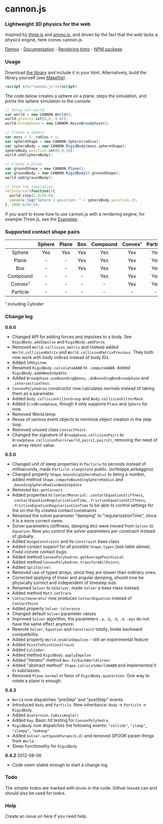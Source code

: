# cannon.js

### Lightweight 3D physics for the web
Inspired by [three.js](https://github.com/mrdoob/three.js) and [ammo.js](https://github.com/kripken/ammo.js), and driven by the fact that the web lacks a physics engine, here comes cannon.js.

[Demos](http://schteppe.github.com/cannon.js) - [Documentation](http://schteppe.github.com/cannon.js/doc/) - [Rendering hints](https://github.com/schteppe/cannon.js/tree/master/examples) - [NPM package](https://npmjs.org/package/cannon)

### Usage 
Download [the library](https://raw.github.com/schteppe/cannon.js/master/build/cannon.js) and include it in your html. Alternatively, build the library yourself (see [Makefile](https://github.com/schteppe/cannon.js/blob/master/Makefile)).

```html
<script src="cannon.js"></script>
```

The code below creates a sphere on a plane, steps the simulation, and prints the sphere simulation to the console.

```javascript
// Setup our world
var world = new CANNON.World();
world.gravity.set(0,0,-9.82);
world.broadphase = new CANNON.NaiveBroadphase();
    
// Create a sphere
var mass = 5, radius = 1;
var sphereShape = new CANNON.Sphere(radius);
var sphereBody = new CANNON.RigidBody(mass,sphereShape);
sphereBody.position.set(0,0,10);
world.add(sphereBody);
    
// Create a plane
var groundShape = new CANNON.Plane();
var groundBody = new CANNON.RigidBody(0,groundShape);
world.add(groundBody);
    
// Step the simulation
setInterval(function(){
  world.step(1.0/60.0);
  console.log("Sphere z position: " + sphereBody.position.z);
}, 1000.0/60.0);
```

If you want to know how to use cannon.js with a rendering engine, for example Three.js, see the [Examples](https://github.com/schteppe/cannon.js/tree/master/examples).

### Supported contact shape pairs
|           | Sphere | Plane | Box | Compound | Convex¹ | Particle |
| :-------: |:------:|:-----:|:---:|:--------:|:-------:|:--------:|
| Sphere    | Yes    | Yes   | Yes | Yes      | Yes     | Yes      |
| Plane     | -      | -     | Yes | Yes      | Yes     | Yes      |
| Box       | -      | -     | Yes | Yes      | Yes     | Yes      |
| Compound  | -      | -     | -   | Yes      | Yes     | Yes      |
| Convex¹   | -      | -     | -   | -        | Yes     | Yes      |
| Particle  | -      | -     | -   | -        | -       | -        |

¹ including Cylinder

### Change log
**0.6.0**
 * Changed API for adding forces and impulses to a body. See ```RigidBody.addImpulse``` and ```RigidBody.addForce```.
 * Removed ```World.collision_matrix``` and instead added ```World.collisionMatrix``` and ```World.collisionMatrixPrevious```. They both now work with body indices instead of body IDs.
 * Added ```SPHSystem```.
 * Renamed ```RigidBody.calculateAABB``` to ```.computeAABB```. Added ```RigidBody.aabbNeedsUpdate```.
 * Added ```Broadphase.useBoundingBoxes```, ```.doBoundingBoxBroadphase``` and ```.intersectionTest```.
 * ```ConvexPolyhedron``` constructor now calculates normals instead of taking them as a parameter.
 * Added ```Body.collisionFilterGroup``` and ```Body.collisionFilterMask```.
 * Added ```GridBroadphase```, though it only supports ```Plane``` and ```Sphere``` for now.
 * Removed World.temp.
 * Reuse of various event objects to minimize object creation in the step loop.
 * Removed unused class ```ContactPoint```.
 * Changed the signature of ```Broadphase.collisionPairs``` to ```Broadphase.collisionPairs(world,pairs1,pairs2)```, removing the need of an array return value.

**0.5.0**
 * Changed unit of sleep properties in ```Particle``` to seconds instead of milliseconds, made ```Particle.sleepState``` public. (schteppe,airbaggins).
 * Changed property ```Shape.boundingSphereRadius``` to being a number, added method ```Shape.computeBoundingSphereRadius``` and ```.boundingSphereRadiusNeedsUpdate```
 * Removed ```Box.getCorners```
 * Added properties to ```ContactMaterial```:  ```.contactEquationStiffness```, ```.contactEquationRegularizationTime```, ```.frictionEquationStiffness```, ```.frictionEquationRegularizationTime``` to be able to control settings for the on-the-fly created contact constraints
 * Renamed the solver parameter "damping" to "regularizationTime", since it is a more correct name.
 * Solver parameters (stiffness, damping etc) were moved from ```Solver``` to ```Equation```. Now you control the solver parameters per constraint instead of globally.
 * Added ```HingeConstraint``` and its ```Constraint``` base class
 * Added contact support for all possible ```Shape.types``` (see table above).
 * Fixed convex contact bugs.
 * Added method ```ConvexPolyhedron.getAveragePointLocal```.
 * Added method ```ConvexPolyhedron.transformAllPoints```.
 * Added ```SplitSolver```.
 * Removed use of typed arrays, since they are slower than ordinary ones.   
 * Corrected applying of linear and angular damping, should now be physically correct and independent of timestep size.
 * Renamed ```Solver``` to ```GSSolver```, made ```Solver``` a base class instead.
 * Added method ```Mat3.setTrace```
 * ```ContactGenerator``` now produces ```ContactEquation``` instead of ```ContactPoint```
 * Added property ```Solver.tolerance```
 * Changed default ```Solver``` parameter values
 * Improved ```Solver``` algorithm, the parameters ```.a```, ```.b```, ```.k```, ```.d```, ```.eps``` do not have the same effect anymore.
 * Rewrote ```Solver```, ```Equation``` and ```Constraint``` totally, broke backward compatibility.
 * Added property ```World.enableImpulses``` - still an experimental feature
 * Added ```PointToPointConstraint```
 * Added ```Cylinder```.
 * Added method ```RigidBody.applyImpulse```
 * Added "iterator" method ```Box.forEachWorldCorner```
 * Added "abstract method" ```Shape.calculateWorldAABB``` and implemented it in subclasses.
 * Removed ```Plane.normal``` in favor of ```RigidBody.quaternion```. One way to rotate a plane is enough.

**0.4.3**
 * ```World``` now dispatches "preStep" and "postStep" events.
 * Introduced ```Body``` and ```Particle```. New inheritance: ```Body``` -> ```Particle``` -> ```RigidBody```.
 * Added ```Quaternion.toAxisAngle()```
 * Added ```Ray```. Basic hit testing for ```ConvexPolyhedra```.
 * ```RigidBody``` now dispatches the following events: ```"collide"```, ```"sleep"```, ```"sleepy"```, ```"wakeup"```
 * Added ```Solver.setSpookParams(k,d)``` and removed SPOOK param things from ```World```.
 * Sleep functionality for ```RigidBody```

**0.4.2** 2012-08-06
 * Code seem stable enough to start a change log.

### Todo
The simpler todos are marked with ```@todo``` in the code. Github Issues can and should also be used for todos.

### Help
Create an issue on here if you need help.
